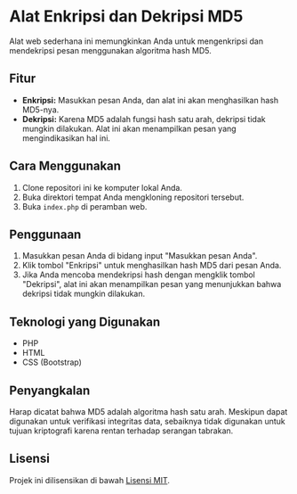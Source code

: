 # Alat Enkripsi dan Dekripsi MD5

Alat web sederhana ini memungkinkan Anda untuk mengenkripsi dan mendekripsi pesan menggunakan algoritma hash MD5.

## Fitur

- **Enkripsi:** Masukkan pesan Anda, dan alat ini akan menghasilkan hash MD5-nya.
- **Dekripsi:** Karena MD5 adalah fungsi hash satu arah, dekripsi tidak mungkin dilakukan. Alat ini akan menampilkan pesan yang mengindikasikan hal ini.

## Cara Menggunakan

1. Clone repositori ini ke komputer lokal Anda.
2. Buka direktori tempat Anda mengkloning repositori tersebut.
3. Buka `index.php` di peramban web.

## Penggunaan

1. Masukkan pesan Anda di bidang input "Masukkan pesan Anda".
2. Klik tombol "Enkripsi" untuk menghasilkan hash MD5 dari pesan Anda.
3. Jika Anda mencoba mendekripsi hash dengan mengklik tombol "Dekripsi", alat ini akan menampilkan pesan yang menunjukkan bahwa dekripsi tidak mungkin dilakukan.

## Teknologi yang Digunakan

- PHP
- HTML
- CSS (Bootstrap)

## Penyangkalan

Harap dicatat bahwa MD5 adalah algoritma hash satu arah. Meskipun dapat digunakan untuk verifikasi integritas data, sebaiknya tidak digunakan untuk tujuan kriptografi karena rentan terhadap serangan tabrakan.

## Lisensi

Projek ini dilisensikan di bawah [Lisensi MIT](LICENSE).

